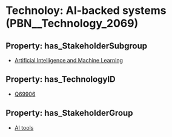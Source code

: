 # Technoloy: __AI-backed systems__ (PBN__Technology_2069)

## Property: has_StakeholderSubgroup

* [Artificial Intelligence and Machine Learning](PBN__TechSubgroup_1)

## Property: has_TechnologyID

* [Q69906](Q69906)

## Property: has_StakeholderGroup

* [AI tools](PBN__TechGroup_0)

